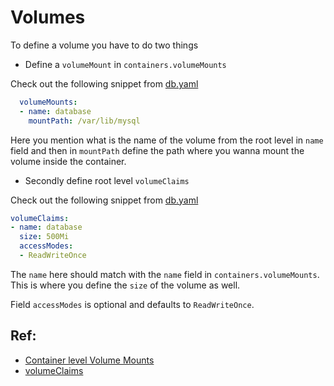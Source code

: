 # Volumes

To define a volume you have to do two things

- Define a `volumeMount` in `containers.volumeMounts`

Check out the following snippet from [db.yaml](./db.yaml)
```yaml
  volumeMounts:
  - name: database
    mountPath: /var/lib/mysql
```

Here you mention what is the name of the volume from the root level in `name` field and then in `mountPath` define the path where you wanna mount the volume inside the container.

- Secondly define root level `volumeClaims`

Check out the following snippet from [db.yaml](./db.yaml)
```yaml
volumeClaims:
- name: database
  size: 500Mi
  accessModes:
  - ReadWriteOnce
```

The `name` here should match with the `name` field in `containers.volumeMounts`. This is where you define the `size` of the volume as well.

Field `accessModes` is optional and defaults to `ReadWriteOnce`.

## Ref:

- [Container level Volume Mounts](https://kubernetes.io/docs/api-reference/v1.6/#volumemount-v1-core)
- [volumeClaims](https://kubernetes.io/docs/api-reference/v1.6/#volume-v1-core)
